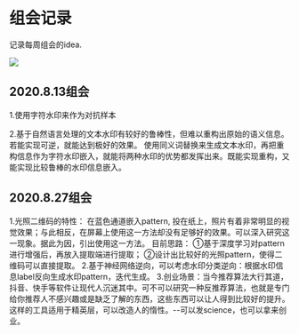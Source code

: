 # 组会记录

记录每周组会的idea.<br /> 

![](https://ss0.baidu.com/6ONWsjip0QIZ8tyhnq/it/u=1087220583,3581664311&fm=170&s=78358E548593C2670AA2EA51030040FB&w=640&h=372&img.JPEG)


## 2020.8.13组会
1.使用字符水印来作为对抗样本

2.基于自然语言处理的文本水印有较好的鲁棒性，但难以重构出原始的语义信息。若能实现可逆，就能达到极好的效果。
使用同义词替换来生成文本水印，再把重构信息作为字符水印嵌入，就能将两种水印的优势都发挥出来。既能实现重构，又能实现比较鲁棒的水印信息嵌入。

## 2020.8.27组会
1.光照二维码的特性：
在蓝色通道嵌入pattern, 投在纸上，照片有着非常明显的视觉效果；与此相反，在屏幕上使用这一方法却没有足够好的效果。可以深入研究这一现象。据此为因，引出使用这一方法。
目前思路：
①基于深度学习对pattern进行增强后，再放入提取端进行提取；
②设计出比较好的光照pattern，使得二维码可以直接提取。
2.基于神经网络逆向，可以考虑水印分类逆向：根据水印信息label反向生成水印pattern，迭代生成。
3.创业场景：当今推荐算法大行其道，抖音、快手等软件让现代人沉迷其中。可不可以研究一种反推荐算法，也就是专门给你推荐人不感兴趣或是缺乏了解的东西，这些东西可以让人得到比较好的提升。这样的工具适用于精英层，可以改造人的惰性。--可以发science，也可以拿来创业。
